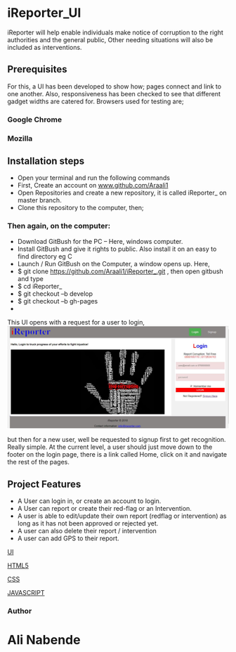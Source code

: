 # iReporter_UI

iReporter will help enable individuals make notice of corruption to the right authorities and the general public, Other needing situations will also be included as interventions.

## Prerequisites
For this, a UI has been developed to show how; pages connect and link to one another. Also, responsiveness has been checked to see that different gadget widths are catered for. Browsers used for testing are;

### Google Chrome
### Mozilla

## Installation steps 
-	Open your terminal and run the following commands
-	First, Create an account on www.github.com/Araali1
-	Open Repositories and create a new repository, it is called iReporter_ on master branch.
-	Clone this repository to the computer, then;

### Then again, on the computer:
-	Download GitBush for the PC – Here, windows computer.
-	Install GitBush and give it rights to public. Also install it on an easy to find directory eg C
-	Launch / Run GitBush on the Computer, a window opens up. Here,
-	$   git clone https://github.com/Araali1/iReporter_.git , then open gitbush and type
-	$  cd iReporter_
-	$  git checkout –b develop
-	$ git checkout –b gh-pages
-	
This UI opens with a request for a user to login, 
<img src="images\loginPage.JPG"></img>

but then for a new user, well be requested to signup first to get recognition. Really simple.  At the current level, a user should just move down to the footer on the login page, there is a link called Home, click on it and navigate the rest of the pages.

## Project Features
- A User can login in, or create an account to login.
- A User can report or create their red-flag or an Intervention.
- A user is able to edit/update their own report (redflag or intervention) as long as it has not been approved or rejected yet.
- A user can also delete their report / intervention
- A user can add GPS to their report.

[UI](https://araali1.github.io/iReporter-UI/login.html)

[HTML5](https://www.w3schools.com/html/default.asp)

[CSS](https://www.codecademy.com/learn/learn-css)

[JAVASCRIPT](https://www.w3schools.com/js/)

### Author

# Ali Nabende
